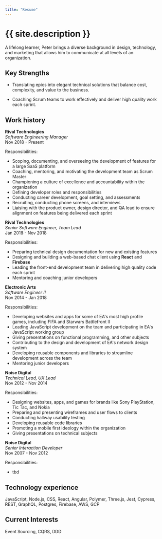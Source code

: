 ```yaml
---
title: "Resume"
---
```


# {{ site.description }}

A lifelong learner, Peter brings a diverse background in design, technology, and marketing that allows him to communicate at all levels of an organization. 

## Key Strengths

- Translating epics into elegant technical solutions that balance cost, complexity, and value to the business.

- Coaching Scrum teams to work effectively and deliver high quality work each sprint.

## Work history 

**Rival Technologies**<br>
_Software Engineering Manager_<br>
Nov 2018 - Present

Responsibilities:

- Scoping, documenting, and overseeing the development of features for a large SaaS platform
- Coaching, mentoring, and motivating the development team as Scrum Master
- Championing a culture of excellence and accountability within the organization 
- Defining developer roles and responsibilities
- Conducting career development, goal setting, and assessments
- Recruiting, conducting phone screens, and interviews
- Liaising with the product owner, design director, and QA lead to ensure alignment on features being delivered each sprint


**Rival Technologies**<br>
_Senior Software Engineer, Team Lead_<br>
Jan 2018 - Nov 2018

Responsibilities:

- Preparing technical design documentation for new and existing features
- Designing and building a web-based chat client using **React** and **Firebase**
- Leading the front-end development team in delivering high quality code each sprint
- Mentoring and coaching junior developers


**Electronic Arts**<br>
_Software Engineer II_<br>
Nov 2014 - Jan 2018

Responsibilities:

- Developing websites and apps for some of EA's most high profile games, including FIFA and Starwars Battlefront II
- Leading JavaScript development on the team and participating in EA's JavaScript working group
- Giving presentations on functional programming, and other subjects
- Contributing to the design and development of EA's network design system
- Developing reusable components and libraries to streamline development across the team
- Mentoring junior developers

**Noise Digital**<br>
_Technical Lead, UX Lead_<br>
Nov 2012 - Nov 2014

Responsibilities:

- Designing websites, apps, and games for brands like Sony PlayStation, Tic Tac, and Nokia
- Preparing and presenting wireframes and user flows to clients 
- Conducting hallway usability testing
- Developing reusable code libraries
- Promoting a mobile first ideology within the organization
- Giving presentations on technical subjects

**Noise Digital**<br>
_Senior Interaction Developer_<br>
Nov 2007 - Nov 2012

Responsibilities:

- tbd




## Technology experience 

JavaScript, Node.js, CSS, React, Angular, Polymer, Three.js, Jest, Cypress, REST, GraphQL, Postgres, Firebase, AWS, GCP

## Current Interests

Event Sourcing, CQRS, DDD


